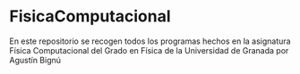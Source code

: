 # FisicaComputacional
En este repositorio se recogen todos los programas hechos en la asignatura Física Computacional del Grado en Física de la Universidad de Granada por Agustín Bignú
